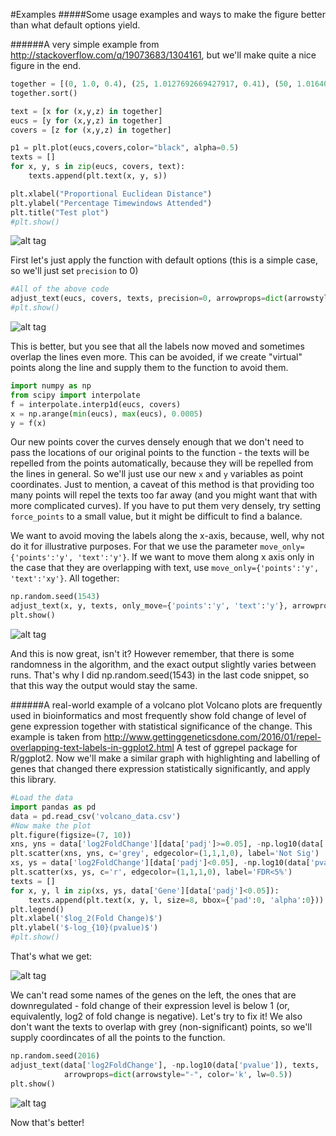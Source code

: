 #Examples
#####Some usage examples and ways to make the figure better than what default options yield.

######A very simple example from http://stackoverflow.com/q/19073683/1304161, but we'll make quite a nice figure in the end.

```python
together = [(0, 1.0, 0.4), (25, 1.0127692669427917, 0.41), (50, 1.016404709797609, 0.41), (75, 1.1043426359673716, 0.42), (100, 1.1610446924342996, 0.44), (125, 1.1685687930691457, 0.43), (150, 1.3486407784550272, 0.45), (250, 1.4013999168008104, 0.45)]
together.sort()

text = [x for (x,y,z) in together]
eucs = [y for (x,y,z) in together]
covers = [z for (x,y,z) in together]

p1 = plt.plot(eucs,covers,color="black", alpha=0.5)
texts = []
for x, y, s in zip(eucs, covers, text):
    texts.append(plt.text(x, y, s))

plt.xlabel("Proportional Euclidean Distance")
plt.ylabel("Percentage Timewindows Attended")
plt.title("Test plot")
#plt.show()
```
![alt tag](https://raw.github.com/Phlya/adjustText/master/examples/test_lines.png)

First let's just apply the function with default options (this is a simple case, so we'll just set `precision` to 0)
```python
#All of the above code
adjust_text(eucs, covers, texts, precision=0, arrowprops=dict(arrowstyle="->", color='r', lw=0.5))
#plt.show()
```
![alt tag](https://raw.github.com/Phlya/adjustText/master/examples/test_lines_default.png)

This is better, but you see that all the labels now moved and sometimes overlap the lines even more. This can be avoided, if we create "virtual" points along the line and supply them to the function to avoid them.
```python
import numpy as np
from scipy import interpolate
f = interpolate.interp1d(eucs, covers)
x = np.arange(min(eucs), max(eucs), 0.0005)
y = f(x)
```
Our new points cover the curves densely enough that we don't need to pass the locations of our original points to the function - the texts will be repelled from the points automatically, because they will be repelled from the lines in general. So we'll just use our new `x` and `y` variables as point coordinates. Just to mention, a caveat of this method is that providing too many points will repel the texts too far away (and you might want that with more complicated curves). If you have to put them very densely, try setting `force_points` to a small value, but it might be difficult to find a balance.

We want to avoid moving the labels along the x-axis, because, well, why not do it for illustrative purposes. For that we use the parameter `move_only={'points':'y', 'text':'y'}`. If we want to move them along x axis only in the case that they are overlapping with text, use `move_only={'points':'y', 'text':'xy'}`. All together:
```python
np.random.seed(1543)
adjust_text(x, y, texts, only_move={'points':'y', 'text':'y'}, arrowprops=dict(arrowstyle="->", color='r', lw=0.5))
plt.show()
```
![alt tag](https://raw.github.com/Phlya/adjustText/master/examples/test_lines_fancy.png)

And this is now great, isn't it?
However remember, that there is some randomness in the algorithm, and the exact output slightly varies between runs. That's why I did np.random.seed(1543) in the last code snippet, so that this way the output would stay the same.

######A real-world example of a volcano plot
Volcano plots are frequently used in bioinformatics and most frequently show fold change of level of gene expression together with statistical significance of the change. This example is taken from http://www.gettinggeneticsdone.com/2016/01/repel-overlapping-text-labels-in-ggplot2.html A test of ggrepel package for R/ggplot2. Now we'll make a similar graph with highlighting and labelling of genes that changed there expression statistically significantly, and apply this library.

```python
#Load the data
import pandas as pd
data = pd.read_csv('volcano_data.csv')
#Now make the plot
plt.figure(figsize=(7, 10))
xns, yns = data['log2FoldChange'][data['padj']>=0.05], -np.log10(data['pvalue'][data['padj']>=0.05])
plt.scatter(xns, yns, c='grey', edgecolor=(1,1,1,0), label='Not Sig')
xs, ys = data['log2FoldChange'][data['padj']<0.05], -np.log10(data['pvalue'][data['padj']<0.05])
plt.scatter(xs, ys, c='r', edgecolor=(1,1,1,0), label='FDR<5%')
texts = []
for x, y, l in zip(xs, ys, data['Gene'][data['padj']<0.05]):
    texts.append(plt.text(x, y, l, size=8, bbox={'pad':0, 'alpha':0}))
plt.legend()
plt.xlabel('$log_2(Fold Change)$')
plt.ylabel('$-log_{10}(pvalue)$')
#plt.show()
```
That's what we get:

![alt tag](https://raw.github.com/Phlya/adjustText/master/examples/volcano_before.png)

We can't read some names of the genes on the left, the ones that are downregulated - fold change of their expression level is below 1 (or, equivalently, log2 of fold change is negative). Let's try to  fix it! We also don't want the texts to overlap with grey (non-significant) points, so we'll supply coordincates of all the points to the function.
```python
np.random.seed(2016)
adjust_text(data['log2FoldChange'], -np.log10(data['pvalue']), texts,
            arrowprops=dict(arrowstyle="-", color='k', lw=0.5))
plt.show()
```
![alt tag](https://raw.github.com/Phlya/adjustText/master/examples/volcano_after.png)

Now that's better!

